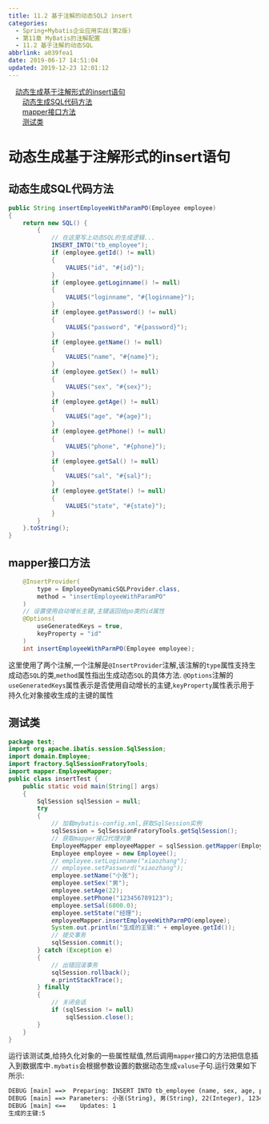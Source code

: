 ```yaml
---
title: 11.2 基于注解的动态SQL2 insert
categories:
  - Spring+Mybatis企业应用实战(第2版)
  - 第11章 MyBatis的注解配置
  - 11.2 基于注解的动态SQL
abbrlink: a039fea1
date: 2019-06-17 14:51:04
updated: 2019-12-23 12:01:12
---
```

<div id='my_toc'><a href="/JavaReadingNotes/a039fea1/#动态生成基于注解形式的insert语句" class="header_1">动态生成基于注解形式的insert语句</a>&nbsp;<br><a href="/JavaReadingNotes/a039fea1/#动态生成SQL代码方法" class="header_2">动态生成SQL代码方法</a>&nbsp;<br><a href="/JavaReadingNotes/a039fea1/#mapper接口方法" class="header_2">mapper接口方法</a>&nbsp;<br><a href="/JavaReadingNotes/a039fea1/#测试类" class="header_2">测试类</a>&nbsp;<br></div>
<style>.header_1{margin-left: 1em;}.header_2{margin-left: 2em;}.header_3{margin-left: 3em;}.header_4{margin-left: 4em;}.header_5{margin-left: 5em;}.header_6{margin-left: 6em;}</style>
<!--more-->
<script>if (navigator.platform.search('arm')==-1){document.getElementById('my_toc').style.display = 'none';}var e,p = document.getElementsByTagName('p');while (p.length>0) {e = p[0];e.parentElement.removeChild(e);}</script>

<!--end-->
# 动态生成基于注解形式的insert语句 #
## 动态生成SQL代码方法 ##
```java
public String insertEmployeeWithParamPO(Employee employee)
{
    return new SQL() {
        {
            // 在这里写上动态SQL的生成逻辑...
            INSERT_INTO("tb_employee");
            if (employee.getId() != null)
            {
                VALUES("id", "#{id}");
            }
            if (employee.getLoginname() != null)
            {
                VALUES("loginname", "#{loginname}");
            }
            if (employee.getPassword() != null)
            {
                VALUES("password", "#{password}");
            }
            if (employee.getName() != null)
            {
                VALUES("name", "#{name}");
            }
            if (employee.getSex() != null)
            {
                VALUES("sex", "#{sex}");
            }
            if (employee.getAge() != null)
            {
                VALUES("age", "#{age}");
            }
            if (employee.getPhone() != null)
            {
                VALUES("phone", "#{phone}");
            }
            if (employee.getSal() != null)
            {
                VALUES("sal", "#{sal}");
            }
            if (employee.getState() != null)
            {
                VALUES("state", "#{state}");
            }
        }
    }.toString();
}
```
## mapper接口方法 ##
```java
    @InsertProvider(
        type = EmployeeDynamicSQLProvider.class,
        method = "insertEmployeeWithParamPO"
    )
    // 设置使用自动增长主键,主键返回给po类的id属性
    @Options(
        useGeneratedKeys = true,
        keyProperty = "id"
    )
    int insertEmployeeWithParmPO(Employee employee);
```
这里使用了两个注解,一个注解是`@InsertProvider`注解,该注解的`type`属性支持生成动态`SQL`的类,`method`属性指出生成动态`SQL`的具体方法.
`@Options`注解的`useGeneratedKeys`属性表示是否使用自动增长的主键,`keyProperty`属性表示用于持久化对象接收生成的主键的属性
## 测试类 ##
```java
package test;
import org.apache.ibatis.session.SqlSession;
import domain.Employee;
import fractory.SqlSessionFratoryTools;
import mapper.EmployeeMapper;
public class insertTest {
    public static void main(String[] args)
    {
        SqlSession sqlSession = null;
        try
        {
            // 加载mybatis-config.xml,获取SqlSession实例
            sqlSession = SqlSessionFratoryTools.getSqlSession();
            // 获取mapper接口代理对象
            EmployeeMapper employeeMapper = sqlSession.getMapper(EmployeeMapper.class);
            Employee employee = new Employee();
            // employee.setLoginname("xiaozhang");
            // employee.setPassword("xiaozhang");
            employee.setName("小张");
            employee.setSex("男");
            employee.setAge(22);
            employee.setPhone("123456789123");
            employee.setSal(6800.0);
            employee.setState("经理");
            employeeMapper.insertEmployeeWithParmPO(employee);
            System.out.println("生成的主键:" + employee.getId());
            // 提交事务
            sqlSession.commit();
        } catch (Exception e)
        {
            // 出错回滚事务
            sqlSession.rollback();
            e.printStackTrace();
        } finally
        {
            // 关闭会话
            if (sqlSession != null)
                sqlSession.close();
        }
    }
}
```
运行该测试类,给持久化对象的一些属性赋值,然后调用`mapper`接口的方法把信息插入到数据库中`.mybatis`会根据参数设置的数据动态生成`valuse`子句.运行效果如下所示:
```cmd
DEBUG [main] ==>  Preparing: INSERT INTO tb_employee (name, sex, age, phone, sal, state) VALUES (?, ?, ?, ?, ?, ?) 
DEBUG [main] ==> Parameters: 小张(String), 男(String), 22(Integer), 123456789123(String), 6800.0(Double), 经理(String)
DEBUG [main] <==    Updates: 1
生成的主键:5
```


